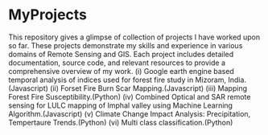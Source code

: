# MyProjects
This repository gives a glimpse of collection of projects I have worked upon so far. These projects demonstrate my skills and experience in various domains of Remote Sensing and GIS. Each project includes detailed documentation, source code, and relevant resources to provide a comprehensive overview of my work.
(i) Google earth engine based temporal analysis of indices used for forest fire study in Mizoram, India.(Javascript)
(ii) Forset Fire Burn Scar Mapping.(Javascript)
(iii) Mapping Forest Fire Susceptibility.(Python)
(iv) Combined Optical and SAR remote sensing for LULC mapping of Imphal valley using Machine Learning Algorithm.(Javascript)
(v) Climate Change Impact Analysis: Precipitation, Tempertaure Trends.(Python)
(vi) Multi class classification.(Python)

